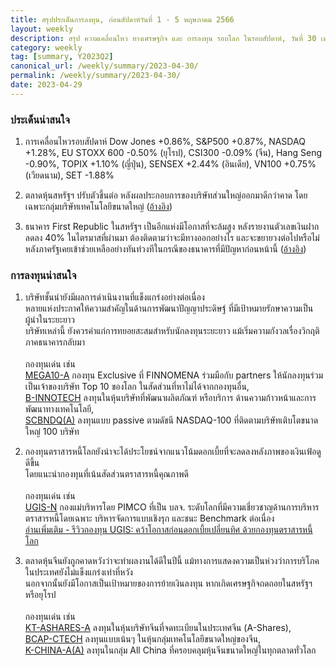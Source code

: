 ```yaml
---
title: สรุปประเด็นการลงทุน, ก่อนสัปดาห์วันที่ 1 - 5 พฤษภาคม 2566
layout: weekly
description: สรุป ความเคลื่อนไหว ทางเศรษฐกิจ และ การลงทุน รอบโลก ในรอบสัปดาห์, วันที่ 30 เมษายน 2566
category: weekly
tag: [summary, Y2023Q2]
canonical_url: /weekly/summary/2023-04-30/
permalink: /weekly/summary/2023-04-30/
date: 2023-04-29
---
```


### ประเด็นน่าสนใจ

1. การเคลื่อนไหวรอบสัปดาห์ Dow Jones +0.86%, S&P500 +0.87%, NASDAQ +1.28%, EU STOXX 600 -0.50% (ยุโรป), CSI300 -0.09% (จีน), Hang Seng -0.90%, TOPIX +1.10% (ญี่ปุ่น), SENSEX +2.44% (อินเดีย), VN100 +0.75% (เวียดนาม), SET -1.88%

2. ตลาดหุ้นสหรัฐฯ ปรับตัวขึ้นต่อ หลังผลประกอบการของบริษัทส่วนใหญ่ออกมาดีกว่าคาด โดยเฉพาะกลุ่มบริษัทเทคโนโลยีขนาดใหญ่
([อ้างอิง](https://www.cnbc.com/2023/04/27/stock-market-today-live-updates.html)) 

3. ธนาคาร First Republic ในสหรัฐฯ เป็นอีกแห่งมีโอกาสที่จะล้มสูง หลังรายงานตัวเลขเงินฝากลดลง 40% ในไตรมาสที่ผ่านมา ต้องติดตามว่าจะมีทางออกอย่างไร และจะขยายวงต่อไปหรือไม่ หลังภาครัฐเคยเข้าช่วยเหลืออย่างทันท่วงทีในกรณีของธนาคารที่มีปัญหาก่อนหน้านี้
([อ้างอิง](https://www.cnbc.com/2023/04/28/first-republics-stock-poised-to-rise-for-second-day-as-regional-bank-searches-for-rescue-deal.html)) 



### การลงทุนน่าสนใจ

1. บริษัทชั้นนำยังมีผลการดำเนินงานที่แข็งแกร่งอย่างต่อเนื่อง  
หลายแห่งประกาศให้ความสำคัญในด้านการพัฒนาปัญญาประดิษฐ์ ที่มีเป้าหมายรักษาความเป็นผู้นำในระยะยาว  
บริษัทเหล่านี้ ยังควรค่าแก่การทยอยสะสมสำหรับนักลงทุนระยะยาว แม้เริ่มความกังวลเรื่องวิกฤติภาคธนาคารกลับมา<br><br>
กองทุนเด่น เช่น  
[MEGA10-A](https://www.finnomena.com/mega10/) กองทุน Exclusive ที่ FINNOMENA ร่วมมือกับ partners ให้นักลงทุนร่วมเป็นเจ้าของบริษัท Top 10 ของโลก ในสัดส่วนที่หาไม่ได้จากกองทุนอื่น,  
[B-INNOTECH](https://www.finnomena.com/fund/B-INNOTECH) ลงทุนในหุ้นบริษัทที่พัฒนาผลิตภัณฑ์ หรือบริการ ด้านความก้าวหน้าและการพัฒนาทางเทคโนโลยี,  
[SCBNDQ(A)](https://www.finnomena.com/fund/SCBNDQ(A)) ลงทุนแบบ passive ตามดัชนี NASDAQ-100 ที่ติดตามบริษัทเติบโตขนาดใหญ่ 100 บริษัท

2. กองทุนตราสารหนี้โลกยังน่าจะได้ประโยชน์จากแนวโน้มดอกเบี้ยที่จะลดลงหลังภาพของเงินเฟ้อดูดีขึ้น  
โดยแนะนำกองทุนที่เน้นสัดส่วนตราสารหนี้คุณภาพดี<br><br>
กองทุนเด่น เช่น  
[UGIS-N](https://www.finnomena.com/fund/UGIS-N) กองแม่บริหารโดย PIMCO ที่เป็น บลจ. ระดับโลกที่มีความเชี่ยวชาญด้านการบริหารตราสารหนี้โดยเฉพาะ บริหารจัดการแบบเชิงรุก และชนะ Benchmark ต่อเนื่อง  
[อ่านเพิ่มเติม - รีวิวกองทุน UGIS: คว้าโอกาสก่อนดอกเบี้ยเปลี่ยนทิศ ด้วยกองทุนตราสารหนี้โลก](https://www.finnomena.com/fruhling/ugis-n-review-2023/)

3. ตลาดหุ้นจีนยังถูกคาดหวังว่าจะทำผลงานได้ดีในปีนี้ แม้ทางการแสดงความเป็นห่วงว่าการบริโภคในประเทศยังไม่แข็งแกร่งเท่าที่หวัง  
นอกจากนั้นยังมีโอกาสเป็นเป้าหมายของการย้ายเงินลงทุน หากเกิดเศรษฐกิจถดถอยในสหรัฐฯ หรือยุโรป<br><br>
กองทุนเด่น เช่น  
[KT-ASHARES-A](https://www.finnomena.com/fund/KT-Ashares-A) ลงทุนในหุ้นบริษัทจีนที่จดทะเบียนในประเทศจีน (A-Shares),  
[BCAP-CTECH](https://www.finnomena.com/fund/BCAP-CTECH) ลงทุนแบบเน้นๆ ในหุ้นกลุ่มเทคโนโลยีขนาดใหญ่ของจีน,  
[K-CHINA-A(A)](https://www.finnomena.com/fund/K-CHINA-A(A)) ลงทุนในกลุ่ม All China ที่ครอบคลุมหุ้นจีนขนาดใหญ่ในทุกตลาดทั่วโลก
